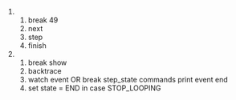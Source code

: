 1)
    1) break 49
    2) next
    3) step
    4) finish

2)
    1) break show
    2) backtrace
    3) watch event
            OR
       break step_state
       commands
       print event
       end
    4) set state = END in case STOP_LOOPING
